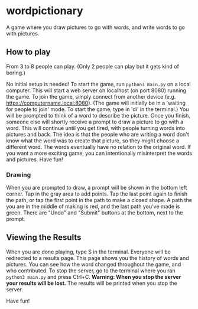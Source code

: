 # wordpictionary

A game where you draw pictures to go with words, and write words to go with pictures.

## How to play

From 3 to 8 people can play. (Only 2 people can play but it gets kind of boring.)

No initial setup is needed! To start the game, run `python3 main.py` on a local computer. This will start a web server on localhost (on port 8080) running the game. To join the game, simply connect from another device (e.g. https://computername.local:8080). (The game will initially be in a 'waiting for people to join' mode. To start the game, type in 'di' in the terminal.) You will be prompted to think of a word to describe the picture. Once you finish, someone else will shortly receive a prompt to draw a picture to go with a word. This will continue until you get tired, with people turning words into pictures and back. The idea is that the people who are writing a word don't know what the word was to create that picture, so they might choose a different word. The words eventually have no relation to the original word. If you want a more exciting game, you can intentionally misinterpret the words and pictures. Have fun!

### Drawing

When you are prompted to draw, a prompt will be shown in the bottom left corner. Tap in the gray area to add points. Tap the last point again to finish the path, or tap the first point in the path to make a closed shape. A path the you are in the middle of making is red, and the last path you've made is green. There are "Undo" and "Submit" buttons at the bottom, next to the prompt.

## Viewing the Results

When you are done playing, type S in the terminal. Everyone will be redirected to a results page. This page shows you the history of words and pictures. You can see how the word changed throughout the game, and who contributed. To stop the server, go to the terminal where you ran `python3 main.py` and press Ctrl+C. **Warning: When you stop the server your results will be lost.** The results will be printed when you stop the server.

Have fun!
